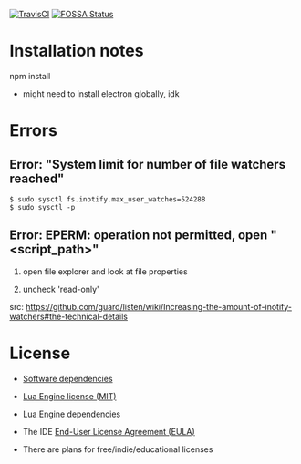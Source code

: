 [![TravisCI](https://travis-ci.org/xharris/blankejs.svg?branch=master)](https://travis-ci.org/github/xharris/blankejs)
[![FOSSA Status](https://app.fossa.com/api/projects/git%2Bgithub.com%2Fxharris%2Fblankejs.svg?type=shield)](https://app.fossa.com/projects/git%2Bgithub.com%2Fxharris%2Fblankejs?ref=badge_shield)

# Installation notes

npm install
- might need to install electron globally, idk

# Errors

## Error: "System limit for number of file watchers reached"

```
$ sudo sysctl fs.inotify.max_user_watches=524288
$ sudo sysctl -p
```

## Error: EPERM: operation not permitted, open "<script_path>"

1. open file explorer and look at file properties

2. uncheck 'read-only'

src: https://github.com/guard/listen/wiki/Increasing-the-amount-of-inotify-watchers#the-technical-details

# License

- [Software dependencies](https://github.com/xharris/blankejs/blob/master/package.json)

- [Lua Engine license (MIT)](https://github.com/xharris/blankejs/blob/master/love2d/lua/blanke/LICENSE.md)

- [Lua Engine dependencies](https://github.com/xharris/blankejs/blob/master/love2d/lua/blanke/CREDITS.md)

- The IDE [End-User License Agreement (EULA)](https://github.com/xharris/blankejs/blob/master/EULA.txt)

- There are plans for free/indie/educational licenses

